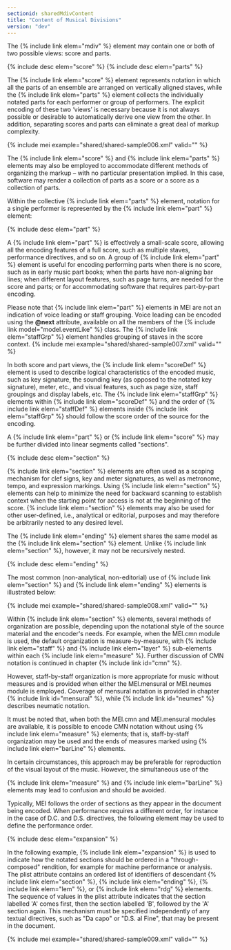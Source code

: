```yaml
---
sectionid: sharedMdivContent
title: "Content of Musical Divisions"
version: "dev"
---
```


The {% include link elem="mdiv" %} element may contain one or both of two possible views: score and parts.

{% include desc elem="score" %}
{% include desc elem="parts" %}

The {% include link elem="score" %} element represents notation in which all the parts of an ensemble are arranged on vertically aligned staves, while the {% include link elem="parts" %} element collects the individually notated parts for each performer or group of performers. The explicit encoding of these two ‘views’ is necessary because it is not always possible or desirable to automatically derive one view from the other. In addition, separating scores and parts can eliminate a great deal of markup complexity.

{% include mei example="shared/shared-sample006.xml" valid="" %}

The {% include link elem="score" %} and {% include link elem="parts" %} elements may also be employed to accommodate different methods of organizing the markup – with no particular presentation implied. In this case, software may render a collection of parts as a score or a score as a collection of parts.

Within the collective {% include link elem="parts" %} element, notation for a single performer is represented by the {% include link elem="part" %} element:

{% include desc elem="part" %}

A {% include link elem="part" %} is effectively a small-scale score, allowing all the encoding features of a full score, such as multiple staves, performance directives, and so on. A group of {% include link elem="part" %} element is useful for encoding performing parts when there is no score, such as in early music part books; when the parts have non-aligning bar lines; when different layout features, such as page turns, are needed for the score and parts; or for accommodating software that requires part-by-part encoding.

Please note that {% include link elem="part" %} elements in MEI are not an indication of voice leading or staff grouping. Voice leading can be encoded using the **@next** attribute, available on all the members of the {% include link model="model.eventLike" %} class. The {% include link elem="staffGrp" %} element handles grouping of staves in the score context.
{% include mei example="shared/shared-sample007.xml" valid="" %}

In both score and part views, the {% include link elem="scoreDef" %} element is used to describe logical characteristics of the encoded music, such as key signature, the sounding key (as opposed to the notated key signature), meter, etc., and visual features, such as page size, staff groupings and display labels, etc. The {% include link elem="staffGrp" %} elements within {% include link elem="scoreDef" %} and the order of {% include link elem="staffDef" %} elements inside {% include link elem="staffGrp" %} should follow the score order of the source for the encoding.

A {% include link elem="part" %} or {% include link elem="score" %} may be further divided into linear segments called "sections".

{% include desc elem="section" %}

{% include link elem="section" %} elements are often used as a scoping mechanism for clef signs, key and meter signatures, as well as metronome, tempo, and expression markings. Using {% include link elem="section" %} elements can help to minimize the need for backward scanning to establish context when the starting point for access is not at the beginning of the score. {% include link elem="section" %} elements may also be used for other user-defined, i.e., analytical or editorial, purposes and may therefore be arbitrarily nested to any desired level.

The {% include link elem="ending" %} element shares the same model as the {% include link elem="section" %} element. Unlike {% include link elem="section" %}, however, it may not be recursively nested.

{% include desc elem="ending" %}

The most common (non-analytical, non-editorial) use of {% include link elem="section" %} and {% include link elem="ending" %} elements is illustrated below:

{% include mei example="shared/shared-sample008.xml" valid="" %}

Within {% include link elem="section" %} elements, several methods of organization are possible, depending upon the notational style of the source material and the encoder's needs. For example, when the MEI.cmn module is used, the default organization is measure-by-measure, with {% include link elem="staff" %} and {% include link elem="layer" %} sub-elements within each {% include link elem="measure" %}. Further discussion of CMN notation is continued in chapter {% include link id="cmn" %}.

However, staff-by-staff organization is more appropriate for music without measures and is provided when either the MEI.mensural or MEI.neumes module is employed. Coverage of mensural notation is provided in chapter {% include link id="mensural" %}, while {% include link id="neumes" %} describes neumatic notation.

It must be noted that, when both the MEI.cmn and MEI.mensural modules are available, it is possible to encode CMN notation without using {% include link elem="measure" %} elements; that is, staff-by-staff organization may be used and the ends of measures marked using {% include link elem="barLine" %} elements.

In certain circumstances, this approach may be preferable for reproduction of the visual layout of the music. However, the simultaneous use of the 

{% include link elem="measure" %} and {% include link elem="barLine" %} elements may lead to confusion and should be avoided.

Typically, MEI follows the order of sections as they appear in the document being encoded. When performance requires a different order, for instance in the case of D.C. and D.S. directives, the following element may be used to define the performance order.

{% include desc elem="expansion" %}

In the following example, {% include link elem="expansion" %} is used to indicate how the notated sections should be ordered in a "through-composed" rendition, for example for machine performance or analysis. The plist attribute contains an ordered list of identifiers of descendant {% include link elem="section" %}, {% include link elem="ending" %}, {% include link elem="lem" %}, or {% include link elem="rdg" %} elements. The sequence of values in the plist attribute indicates that the section labelled 'A' comes first, then the section labelled 'B', followed by the 'A' section again. This mechanism must be specified independently of any textual directives, such as "Da capo" or "D.S. al Fine", that may be present in the document.

{% include mei example="shared/shared-sample009.xml" valid="" %}
